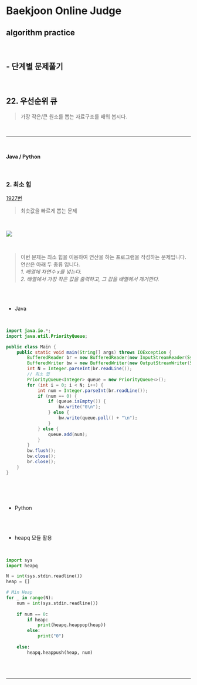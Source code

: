 # Baekjoon Online Judge

## algorithm practice
<br>

## - 단계별 문제풀기
<br>

## 22. 우선순위 큐

> 가장 작은/큰 원소를 뽑는 자료구조를 배워 봅시다.

<br>

---

<br>

**Java / Python**

<br>

### 2. 최소 힙
[1927번](https://www.acmicpc.net/problem/1927) 
> 최솟값을 빠르게 뽑는 문제

<br>

![](https://images.velog.io/images/jini_eun/post/d4191c70-367e-4859-a9ed-7d1e7f6bd790/image.png)

<br>

> 이번 문제는 최소 힙을 이용하여 연산을 하는 프로그램을 작성하는 문제입니다. 연산은 아래 두 종류 입니다. <br>
*1. 배열에 자연수 x를 넣는다.*<br> 
*2. 배열에서 가장 작은 값을 출력하고, 그 값을 배열에서 제거한다.* 

<br><br>

- Java

<br>

```java
import java.io.*;
import java.util.PriorityQueue;

public class Main {
	public static void main(String[] args) throws IOException {
		BufferedReader br = new BufferedReader(new InputStreamReader(System.in));
        BufferedWriter bw = new BufferedWriter(new OutputStreamWriter(System.out));
		int N = Integer.parseInt(br.readLine());
		// 최소 힙
		PriorityQueue<Integer> queue = new PriorityQueue<>();
		for (int i = 0; i < N; i++) {
			int num = Integer.parseInt(br.readLine());
			if (num == 0) {
				if (queue.isEmpty()) {
					bw.write("0\n");
				} else {
					bw.write(queue.poll() + "\n");
				}
			} else {
				queue.add(num);
			}
		}
		bw.flush();
		bw.close();
		br.close();
	}
}
```


<br><br><br>

- Python 

<br><br>

- heapq 모듈 활용

<br>

```python
import sys
import heapq

N = int(sys.stdin.readline())
heap = []

# Min Heap
for _ in range(N):
    num = int(sys.stdin.readline())
    
    if num == 0:
        if heap:
            print(heapq.heappop(heap))
        else:
            print("0")
        
    else:
        heapq.heappush(heap, num)
```

<br><br>

---

<br>

